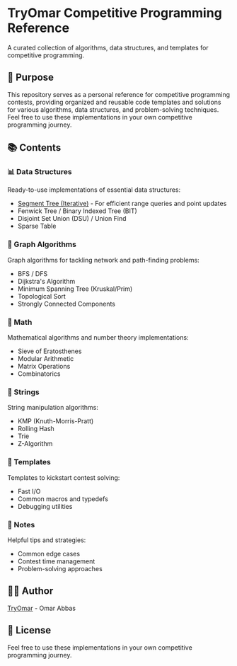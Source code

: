 # TryOmar Competitive Programming Reference

A curated collection of algorithms, data structures, and templates for competitive programming.

## 🎯 Purpose

This repository serves as a personal reference for competitive programming contests, providing organized and reusable code templates and solutions for various algorithms, data structures, and problem-solving techniques. Feel free to use these implementations in your own competitive programming journey.

## 📚 Contents

### 📊 Data Structures
Ready-to-use implementations of essential data structures:
- [Segment Tree (Iterative)](data_structures/segment_tree_iterative.md) - For efficient range queries and point updates
- Fenwick Tree / Binary Indexed Tree (BIT)
- Disjoint Set Union (DSU) / Union Find
- Sparse Table

### 🔗 Graph Algorithms
Graph algorithms for tackling network and path-finding problems:
- BFS / DFS
- Dijkstra's Algorithm
- Minimum Spanning Tree (Kruskal/Prim)
- Topological Sort
- Strongly Connected Components

### 🧮 Math
Mathematical algorithms and number theory implementations:
- Sieve of Eratosthenes
- Modular Arithmetic
- Matrix Operations
- Combinatorics

### 📝 Strings
String manipulation algorithms:
- KMP (Knuth-Morris-Pratt)
- Rolling Hash
- Trie
- Z-Algorithm

### 📄 Templates
Templates to kickstart contest solving:
- Fast I/O
- Common macros and typedefs
- Debugging utilities

### 📓 Notes
Helpful tips and strategies:
- Common edge cases
- Contest time management
- Problem-solving approaches

## 👨‍💻 Author

[TryOmar](https://codeforces.com/profile/TryOmar) - Omar Abbas

## 📄 License

Feel free to use these implementations in your own competitive programming journey. 
